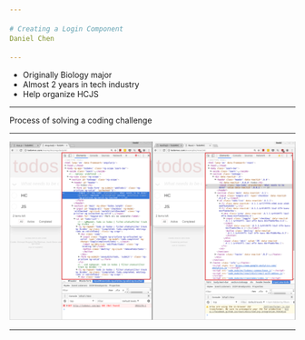 ```yaml
---

# Creating a Login Component
Daniel Chen

---
```


- Originally Biology major
- Almost 2 years in tech industry
- Help organize HCJS

---

Process of solving a coding challenge

---

![angular-react](pitchme-img/angular-react-elements.png)

---
